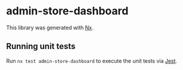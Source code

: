 # admin-store-dashboard

This library was generated with [Nx](https://nx.dev).

## Running unit tests

Run `nx test admin-store-dashboard` to execute the unit tests via [Jest](https://jestjs.io).
